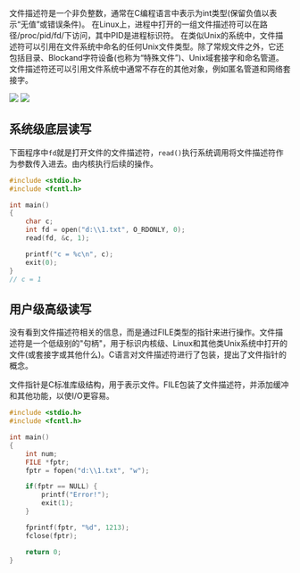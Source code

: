 
文件描述符是一个非负整数，通常在C编程语言中表示为int类型(保留负值以表示“无值”或错误条件)。
在Linux上，进程中打开的一组文件描述符可以在路径/proc/pid/fd/下访问，其中PID是进程标识符。
在类似Unix的系统中，文件描述符可以引用在文件系统中命名的任何Unix文件类型。除了常规文件之外，它还包括目录、Blockand字符设备(也称为“特殊文件”)、Unix域套接字和命名管道。文件描述符还可以引用文件系统中通常不存在的其他对象，例如匿名管道和网络套接字。

![](./io_FileDescriptor/1.png)
![](./io_FileDescriptor/2.png)


## 系统级底层读写
下面程序中`fd`就是打开文件的文件描述符，`read()`执行系统调用将文件描述符作为参数传入进去。由内核执行后续的操作。
```c
#include <stdio.h>
#include <fcntl.h>

int main()
{
    char c;
    int fd = open("d:\\1.txt", O_RDONLY, 0);
    read(fd, &c, 1);

    printf("c = %c\n", c);
    exit(0);
}
// c = 1
```


## 用户级高级读写
没有看到文件描述符相关的信息，而是通过FILE类型的指针来进行操作。文件描述符是一个低级别的"句柄"，用于标识内核级、Linux和其他类Unix系统中打开的文件(或套接字或其他什么)。C语言对文件描述符进行了包装，提出了文件指针的概念。

文件指针是C标准库级结构，用于表示文件。FILE包装了文件描述符，并添加缓冲和其他功能，以使I/O更容易。

```c
#include <stdio.h>
#include <fcntl.h>

int main()
{
    int num;
    FILE *fptr;
    fptr = fopen("d:\\1.txt", "w");

    if(fptr == NULL) {
        printf("Error!");
        exit(1);
    }

    fprintf(fptr, "%d", 1213);
    fclose(fptr);

    return 0;
}

```
